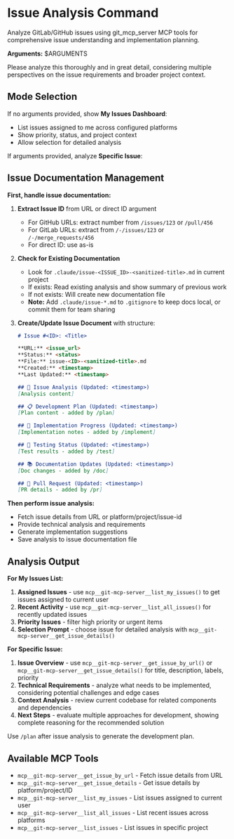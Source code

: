# Issue Analysis Command

Analyze GitLab/GitHub issues using git_mcp_server MCP tools for comprehensive issue understanding and implementation planning.

**Arguments:** $ARGUMENTS

Please analyze this thoroughly and in great detail, considering multiple perspectives on the issue requirements and broader project context.

## Mode Selection

If no arguments provided, show **My Issues Dashboard**:
- List issues assigned to me across configured platforms
- Show priority, status, and project context
- Allow selection for detailed analysis

If arguments provided, analyze **Specific Issue**:

## Issue Documentation Management

**First, handle issue documentation:**

1. **Extract Issue ID** from URL or direct ID argument
   - For GitHub URLs: extract number from `/issues/123` or `/pull/456`
   - For GitLab URLs: extract from `/-/issues/123` or `/-/merge_requests/456`
   - For direct ID: use as-is

2. **Check for Existing Documentation**
   - Look for `.claude/issue-<ISSUE_ID>-<sanitized-title>.md` in current project
   - If exists: Read existing analysis and show summary of previous work
   - If not exists: Will create new documentation file
   - **Note:** Add `.claude/issue-*.md` to `.gitignore` to keep docs local, or commit them for team sharing

3. **Create/Update Issue Document** with structure:
   ```markdown
   # Issue #<ID>: <Title>

   **URL:** <issue_url>
   **Status:** <status>
   **File:** issue-<ID>-<sanitized-title>.md
   **Created:** <timestamp>
   **Last Updated:** <timestamp>

   ## 🎯 Issue Analysis (Updated: <timestamp>)
   [Analysis content]

   ## 📋 Development Plan (Updated: <timestamp>)
   [Plan content - added by /plan]

   ## 🔨 Implementation Progress (Updated: <timestamp>)
   [Implementation notes - added by /implement]

   ## 🧪 Testing Status (Updated: <timestamp>)
   [Test results - added by /test]

   ## 📚 Documentation Updates (Updated: <timestamp>)
   [Doc changes - added by /doc]

   ## 🚀 Pull Request (Updated: <timestamp>)
   [PR details - added by /pr]
   ```

**Then perform issue analysis:**
- Fetch issue details from URL or platform/project/issue-id
- Provide technical analysis and requirements
- Generate implementation suggestions
- Save analysis to issue documentation file

## Analysis Output

**For My Issues List:**
1. **Assigned Issues** - use `mcp__git-mcp-server__list_my_issues()` to get issues assigned to current user
2. **Recent Activity** - use `mcp__git-mcp-server__list_all_issues()` for recently updated issues
3. **Priority Issues** - filter high priority or urgent items
4. **Selection Prompt** - choose issue for detailed analysis with `mcp__git-mcp-server__get_issue_details()`

**For Specific Issue:**
1. **Issue Overview** - use `mcp__git-mcp-server__get_issue_by_url()` or `mcp__git-mcp-server__get_issue_details()` for title, description, labels, priority
2. **Technical Requirements** - analyze what needs to be implemented, considering potential challenges and edge cases
3. **Context Analysis** - review current codebase for related components and dependencies
4. **Next Steps** - evaluate multiple approaches for development, showing complete reasoning for the recommended solution

Use `/plan` after issue analysis to generate the development plan.

## Available MCP Tools

- `mcp__git-mcp-server__get_issue_by_url` - Fetch issue details from URL
- `mcp__git-mcp-server__get_issue_details` - Get issue details by platform/project/ID
- `mcp__git-mcp-server__list_my_issues` - List issues assigned to current user
- `mcp__git-mcp-server__list_all_issues` - List recent issues across platforms
- `mcp__git-mcp-server__list_issues` - List issues in specific project
